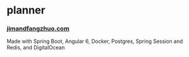 # planner

### [jimandfangzhuo.com](https://jimandfangzhuo.com)

Made with Spring Boot, Angular 6, Docker, Postgres, Spring Session and Redis, and DigitalOcean


